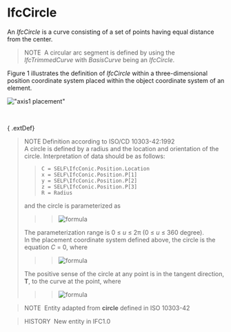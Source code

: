 IfcCircle
=========

An _IfcCircle_ is a curve consisting of a set of points having equal distance from the center.

> NOTE&nbsp; A circular arc segment is defined by using the _IfcTrimmedCurve_ with _BasisCurve_ being an _IfcCircle_.

Figure 1 illustrates the definition of _IfcCircle_ within a three-dimensional position coordinate system placed within the object coordinate system of an element.

!["axis1 placement"](../../../../../../figures/ifccircle-layout1.gif "Figure 1 &mdash; Circle layout")

&nbsp;

{ .extDef}
> NOTE Definition according to ISO/CD 10303-42:1992  
> A circle is defined by a radius and the location and orientation of the circle. Interpretation of data should be as follows: 
>> 
>> ```
>> C = SELF\IfcConic.Position.Location  
>> x = SELF\IfcConic.Position.P[1]  
>> y = SELF\IfcConic.Position.P[2]  
>> z = SELF\IfcConic.Position.P[3]  
>> R = Radius
>> ```
> and the circle is parameterized as
> 
>> 
>>> ![formula](../../../../../../figures/ifccircle-math1.gif)
>> 
> The parameterization range is 0 &le; _u_ &le; 2&pi; (0 &le; _u_ &le; 360 degree).  
> In the placement coordinate system defined above, the circle is the equation _C_ = 0, where
> 
>> 
>>> ![formula](../../../../../../figures/ifccircle-math2.gif)
>> 
> The positive sense of the circle at any point is in the tangent direction, **T**, to the curve at the point, where
> 
>> 
>>> ![formula](../../../../../../figures/ifccircle-math3.gif)
>> 


> 
> NOTE&nbsp; Entity adapted from **circle** defined in ISO 10303-42

> HISTORY&nbsp; New entity in IFC1.0
